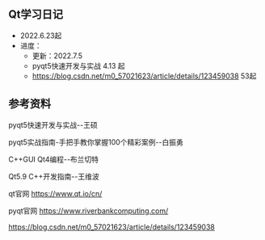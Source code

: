 ## Qt学习日记
* 2022.6.23起
* 进度：
  * 更新：2022.7.5
  * pyqt5快速开发与实战 
    4.13 起
  * https://blog.csdn.net/m0_57021623/article/details/123459038 
    53起

## 参考资料

pyqt5快速开发与实战--王硕

pyqt5实战指南-手把手教你掌握100个精彩案例--白振勇

C++GUI Qt4编程--布兰切特

Qt5.9 C++开发指南--王维波

qt官网
https://www.qt.io/cn/

pyqt官网
https://www.riverbankcomputing.com/

https://blog.csdn.net/m0_57021623/article/details/123459038
